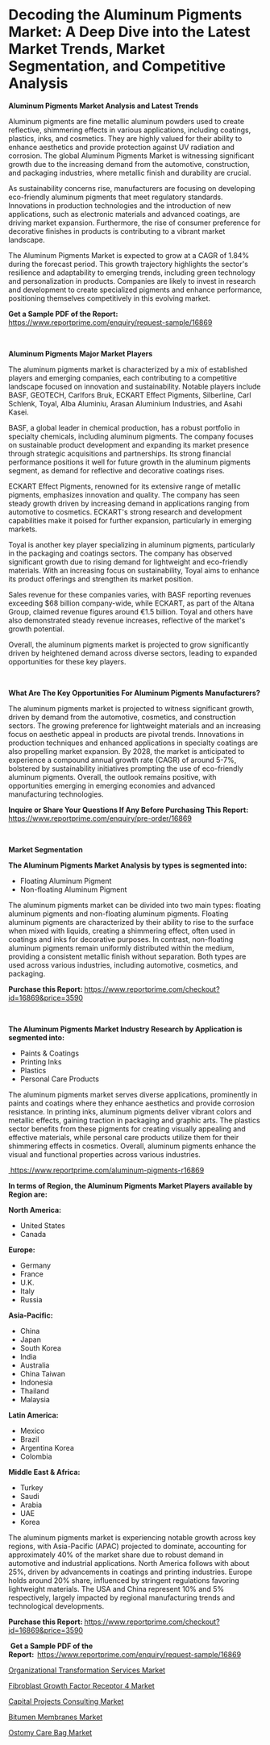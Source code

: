 <p><h1>Decoding the Aluminum Pigments Market: A Deep Dive into the Latest Market Trends, Market Segmentation, and Competitive Analysis</h1></p><p><strong>Aluminum Pigments Market Analysis and Latest Trends</strong></p>
<p><p>Aluminum pigments are fine metallic aluminum powders used to create reflective, shimmering effects in various applications, including coatings, plastics, inks, and cosmetics. They are highly valued for their ability to enhance aesthetics and provide protection against UV radiation and corrosion. The global Aluminum Pigments Market is witnessing significant growth due to the increasing demand from the automotive, construction, and packaging industries, where metallic finish and durability are crucial.</p><p>As sustainability concerns rise, manufacturers are focusing on developing eco-friendly aluminum pigments that meet regulatory standards. Innovations in production technologies and the introduction of new applications, such as electronic materials and advanced coatings, are driving market expansion. Furthermore, the rise of consumer preference for decorative finishes in products is contributing to a vibrant market landscape.</p><p>The Aluminum Pigments Market is expected to grow at a CAGR of 1.84% during the forecast period. This growth trajectory highlights the sector's resilience and adaptability to emerging trends, including green technology and personalization in products. Companies are likely to invest in research and development to create specialized pigments and enhance performance, positioning themselves competitively in this evolving market.</p></p>
<p><strong>Get a Sample PDF of the Report:&nbsp;</strong> <a href="https://www.reportprime.com/enquiry/request-sample/16869?utm_campaign=1197&utm_medium=2&utm_source=Github&utm_content=ia&utm_term=24112024&utm_id=aluminum-pigments">https://www.reportprime.com/enquiry/request-sample/16869</a></p>
<p>&nbsp;</p>
<p><strong>Aluminum Pigments Major Market Players</strong></p>
<p><p>The aluminum pigments market is characterized by a mix of established players and emerging companies, each contributing to a competitive landscape focused on innovation and sustainability. Notable players include BASF, GEOTECH, Carlfors Bruk, ECKART Effect Pigments, Silberline, Carl Schlenk, Toyal, Alba Aluminiu, Arasan Aluminium Industries, and Asahi Kasei.</p><p>BASF, a global leader in chemical production, has a robust portfolio in specialty chemicals, including aluminum pigments. The company focuses on sustainable product development and expanding its market presence through strategic acquisitions and partnerships. Its strong financial performance positions it well for future growth in the aluminum pigments segment, as demand for reflective and decorative coatings rises.</p><p>ECKART Effect Pigments, renowned for its extensive range of metallic pigments, emphasizes innovation and quality. The company has seen steady growth driven by increasing demand in applications ranging from automotive to cosmetics. ECKART's strong research and development capabilities make it poised for further expansion, particularly in emerging markets.</p><p>Toyal is another key player specializing in aluminum pigments, particularly in the packaging and coatings sectors. The company has observed significant growth due to rising demand for lightweight and eco-friendly materials. With an increasing focus on sustainability, Toyal aims to enhance its product offerings and strengthen its market position.</p><p>Sales revenue for these companies varies, with BASF reporting revenues exceeding $68 billion company-wide, while ECKART, as part of the Altana Group, claimed revenue figures around €1.5 billion. Toyal and others have also demonstrated steady revenue increases, reflective of the market's growth potential.</p><p>Overall, the aluminum pigments market is projected to grow significantly driven by heightened demand across diverse sectors, leading to expanded opportunities for these key players.</p></p>
<p>&nbsp;</p>
<p><strong>What Are The Key Opportunities For Aluminum Pigments Manufacturers?</strong></p>
<p><p>The aluminum pigments market is projected to witness significant growth, driven by demand from the automotive, cosmetics, and construction sectors. The growing preference for lightweight materials and an increasing focus on aesthetic appeal in products are pivotal trends. Innovations in production techniques and enhanced applications in specialty coatings are also propelling market expansion. By 2028, the market is anticipated to experience a compound annual growth rate (CAGR) of around 5-7%, bolstered by sustainability initiatives prompting the use of eco-friendly aluminum pigments. Overall, the outlook remains positive, with opportunities emerging in emerging economies and advanced manufacturing technologies.</p></p>
<p><strong>Inquire or Share Your Questions If Any Before Purchasing This Report:</strong> <a href="https://www.reportprime.com/enquiry/pre-order/16869?utm_campaign=1197&utm_medium=2&utm_source=Github&utm_content=ia&utm_term=24112024&utm_id=aluminum-pigments">https://www.reportprime.com/enquiry/pre-order/16869</a></p>
<p>&nbsp;</p>
<p><strong>Market Segmentation</strong></p>
<p><strong>The Aluminum Pigments Market Analysis by types is segmented into:</strong></p>
<p><ul><li>Floating Aluminum Pigment</li><li>Non-floating Aluminum Pigment</li></ul></p>
<p><p>The aluminum pigments market can be divided into two main types: floating aluminum pigments and non-floating aluminum pigments. Floating aluminum pigments are characterized by their ability to rise to the surface when mixed with liquids, creating a shimmering effect, often used in coatings and inks for decorative purposes. In contrast, non-floating aluminum pigments remain uniformly distributed within the medium, providing a consistent metallic finish without separation. Both types are used across various industries, including automotive, cosmetics, and packaging.</p></p>
<p><strong>Purchase this Report:&nbsp;</strong><a href="https://www.reportprime.com/checkout?id=16869&price=3590&utm_campaign=1197&utm_medium=2&utm_source=Github&utm_content=ia&utm_term=24112024&utm_id=aluminum-pigments">https://www.reportprime.com/checkout?id=16869&price=3590</a></p>
<p>&nbsp;</p>
<p><strong>The Aluminum Pigments Market Industry Research by Application is segmented into:</strong></p>
<p><ul><li>Paints & Coatings</li><li>Printing Inks</li><li>Plastics</li><li>Personal Care Products</li></ul></p>
<p><p>The aluminum pigments market serves diverse applications, prominently in paints and coatings where they enhance aesthetics and provide corrosion resistance. In printing inks, aluminum pigments deliver vibrant colors and metallic effects, gaining traction in packaging and graphic arts. The plastics sector benefits from these pigments for creating visually appealing and effective materials, while personal care products utilize them for their shimmering effects in cosmetics. Overall, aluminum pigments enhance the visual and functional properties across various industries.</p></p>
<p><a href="https://www.reportprime.com/aluminum-pigments-r16869?utm_campaign=1197&utm_medium=2&utm_source=Github&utm_content=ia&utm_term=24112024&utm_id=aluminum-pigments">&nbsp;https://www.reportprime.com/aluminum-pigments-r16869</a></p>
<p><strong>In terms of Region, the Aluminum Pigments Market Players available by Region are:</strong></p>
<p>
    <p> <strong> North America: </strong>
        <ul>
            <li>United States</li>
            <li>Canada</li>
        </ul>
        </p> 
    <p> <strong> Europe: </strong>
        <ul>
            <li>Germany</li>
            <li>France</li>
            <li>U.K.</li>
            <li>Italy</li>
            <li>Russia</li>
        </ul>
        </p> 
    <p> <strong> Asia-Pacific: </strong>
        <ul>
            <li>China</li>
            <li>Japan</li>
            <li>South Korea</li>
            <li>India</li>
            <li>Australia</li>
            <li>China Taiwan</li>
            <li>Indonesia</li>
            <li>Thailand</li>
            <li>Malaysia</li>
        </ul>
        </p> 
    <p> <strong> Latin America: </strong>
        <ul>
            <li>Mexico</li>
            <li>Brazil</li>
            <li>Argentina Korea</li>
            <li>Colombia</li>
        </ul>
        </p> 
    <p> <strong> Middle East & Africa: </strong>
        <ul>
            <li>Turkey</li>
            <li>Saudi</li>
            <li>Arabia</li>
            <li>UAE</li>
            <li>Korea</li>
        </ul>
    </p>
    </p>
<p><p>The aluminum pigments market is experiencing notable growth across key regions, with Asia-Pacific (APAC) projected to dominate, accounting for approximately 40% of the market share due to robust demand in automotive and industrial applications. North America follows with about 25%, driven by advancements in coatings and printing industries. Europe holds around 20% share, influenced by stringent regulations favoring lightweight materials. The USA and China represent 10% and 5% respectively, largely impacted by regional manufacturing trends and technological developments.</p></p>
<p><strong>Purchase this Report: </strong><a href="https://www.reportprime.com/checkout?id=16869&price=3590&utm_campaign=1197&utm_medium=2&utm_source=Github&utm_content=ia&utm_term=24112024&utm_id=aluminum-pigments">https://www.reportprime.com/checkout?id=16869&price=3590</a></p>
<p>&nbsp;<strong>Get a Sample PDF of the Report:&nbsp;&nbsp;</strong><a href="https://www.reportprime.com/enquiry/request-sample/16869?utm_campaign=1197&utm_medium=2&utm_source=Github&utm_content=ia&utm_term=24112024&utm_id=aluminum-pigments">https://www.reportprime.com/enquiry/request-sample/16869</a></p>
<p><strong></strong></p>
<p><p><a href="https://issuu.com/reportprime-2/docs/organizational-transformation-servi_f8426b9a2f42ac?utm_campaign=1197&utm_medium=2&utm_source=Github&utm_content=ia&utm_term=24112024&utm_id=aluminum-pigments">Organizational Transformation Services Market</a></p><p><a href="https://www.linkedin.com/pulse/industry-insights-global-fibroblast-growth-factor-receptor-selgf?utm_campaign=1197&utm_medium=2&utm_source=Github&utm_content=ia&utm_term=24112024&utm_id=aluminum-pigments">Fibroblast Growth Factor Receptor 4 Market</a></p><p><a href="https://issuu.com/reportprime-2/docs/capital-projects-consulting-market-_f13aa73ea8a1ef?utm_campaign=1197&utm_medium=2&utm_source=Github&utm_content=ia&utm_term=24112024&utm_id=aluminum-pigments">Capital Projects Consulting Market</a></p><p><a href="https://github.com/prosalinda88/Market-Research-Report-List-6/blob/main/bitumen-membranes-market.md?utm_campaign=1197&utm_medium=2&utm_source=Github&utm_content=ia&utm_term=24112024&utm_id=aluminum-pigments">Bitumen Membranes Market</a></p><p><a href="https://www.linkedin.com/pulse/detailed-ostomy-care-bag-market-study-43-cagr-growth-trend-ysqoc?utm_campaign=1197&utm_medium=2&utm_source=Github&utm_content=ia&utm_term=24112024&utm_id=aluminum-pigments">Ostomy Care Bag Market</a></p></p>